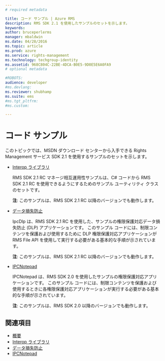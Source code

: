 ```yaml
---
# required metadata

title: コード サンプル | Azure RMS
description: RMS SDK 2.1 を使用したサンプルのセットを示します。
keywords:
author: bruceperlerms
manager: mbaldwin
ms.date: 04/28/2016
ms.topic: article
ms.prod: azure
ms.service: rights-management
ms.technology: techgroup-identity
ms.assetid: 968C804C-22BE-4DCA-B0E5-9D0E5E6A0FA9
# optional metadata

#ROBOTS:
audience: developer
#ms.devlang:
ms.reviewer: shubhamp
ms.suite: ems
#ms.tgt_pltfrm:
#ms.custom:

---
```


# コード サンプル

このトピックでは、MSDN ダウンロード センターから入手できる Rights Management サービス SDK 2.1 を使用するサンプルのセットを示します。

- [Interop ライブラリ](https://Code.MSDN.Microsoft.Com/AD-RMS-SDK-20-Interop-eb3fbce7)

  RMS SDK 2.1 RC マネージ相互運用性サンプルは、C# コードから RMS SDK 2.1 RC を使用できるようにするためのサンプル ユーティリティ クラスのセットです。

  **注**: このサンプルは、RMS SDK 2.1 RC 以降のバージョンでも動作します。

- [データ損失防止](https://Code.MSDN.Microsoft.Com/IpcDlp-Sample-Application-d30bb99d)

  IpcDlp は、RMS SDK 2.1 RC を使用した、サンプルの権限保護対応データ損失防止 (DLP) アプリケーションです。 このサンプル コードには、制限コンテンツを保護および使用するために DLP 権限保護対応アプリケーションが RMS File API を使用して実行する必要がある基本的な手順が示されています。

  **注**: このサンプルは、RMS SDK 2.1 RC 以降のバージョンでも動作します。

- [IPCNotepad](https://Code.MSDN.Microsoft.Com/IPCNotepad-Sample-f67dae80)

  IPCNotepad は、RMS SDK 2.0 を使用したサンプルの権限保護対応アプリケーションです。 このサンプル コードには、制限コンテンツを保護および使用するときに各権限保護対応アプリケーションが実行する必要がある基本的な手順が示されています。

  **注**: このサンプルは、RMS SDK 2.0 以降のバージョンでも動作します。
 
## 関連項目

* [概要](ad-rms-overview.md)
* [Interop ライブラリ](https://Code.MSDN.Microsoft.Com/AD-RMS-SDK-20-Interop-eb3fbce7)
* [データ損失防止](https://Code.MSDN.Microsoft.Com/IpcDlp-Sample-Application-d30bb99d)
* [IPCNotepad](https://Code.MSDN.Microsoft.Com/IPCNotepad-Sample-f67dae80)
 

 


<!--HONumber=Apr16_HO4-->


